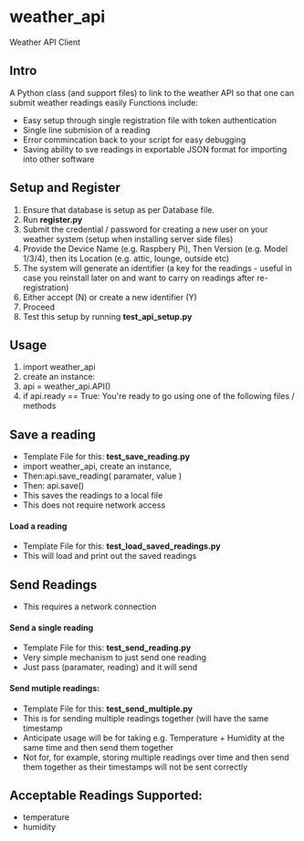 # weather_api

Weather API Client

## Intro
A Python class (and support files) to link to the weather API so that one can submit weather readings easily
Functions include:
- Easy setup through single registration file with token authentication
- Single line submision of a reading 
- Error commincation back to your script for easy debugging
- Saving ability to sve readings in exportable JSON format for importing into other software

## Setup and Register
1. Ensure that database is setup as per Database file. 
2. Run **register.py**
3. Submit the credential / password for creating a new user on your weather system (setup when installing server side files)
4. Provide the Device Name (e.g. Raspbery Pi), Then Version (e.g. Model 1/3/4), then its Location (e.g. attic, lounge, outside etc)
5. The system will generate an identifier (a key for the readings - useful in case you reinstall later on and want to carry on readings after re-registration)
6. Either accept (N) or create a new identifier (Y)
7. Proceed
8. Test this setup by running  **test_api_setup.py**

## Usage
1. import weather_api
2. create an instance:
3. api = weather_api.API()
4. if api.ready == True: You're ready to go using one of the following files / methods

## Save a reading
- Template File for this:  **test_save_reading.py**
- import weather_api, create an instance, 
- Then:api.save_reading( paramater, value )
- Then: api.save()
-   This saves the readings to a local file
-   This does not require network access

#### Load a reading
- Template File for this: **test_load_saved_readings.py**
- This will load and print out the saved readings

## Send Readings
- This requires a network connection

#### Send a single reading
- Template File for this: **test_send_reading.py**
- Very simple mechanism to just send one reading
- Just pass (paramater, reading) and it will send

#### Send mutiple readings:
- Template File for this:  **test_send_multiple.py**
- This is for sending multiple readings together (will have the same timestamp
- Anticipate usage will be for taking e.g. Temperature + Humidity at the same time and then send them together
- Not for, for example, storing multiple readings over time and then send them together as their timestamps will not be sent correctly


## Acceptable Readings Supported:
- temperature
- humidity
